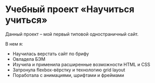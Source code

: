 Учебный проект «Научиться учиться»
=============================
Данный проект – мой первый типовой одностраничный сайт.

В нем я:
- Научилась верстать сайт по брифу
- Овладела БЭМ
- Изучила и применила расширенные возможности HTML и CSS
- Затронула flexbox-вёрстку и  технологию grid layout
- Поработала с анимациями, шрифтами и фреймами

